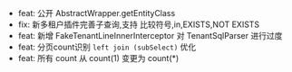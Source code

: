 - feat: 公开 AbstractWrapper.getEntityClass
- fix: 新多租户插件完善子查询,支持 比较符号,in,EXISTS,NOT EXISTS
- feat: 新增 FakeTenantLineInnerInterceptor 对 TenantSqlParser 进行过度
- feat: 分页count识别 `left join (subSelect)` 优化
- feat: 所有 count 从 count(1) 变更为 count(*)
